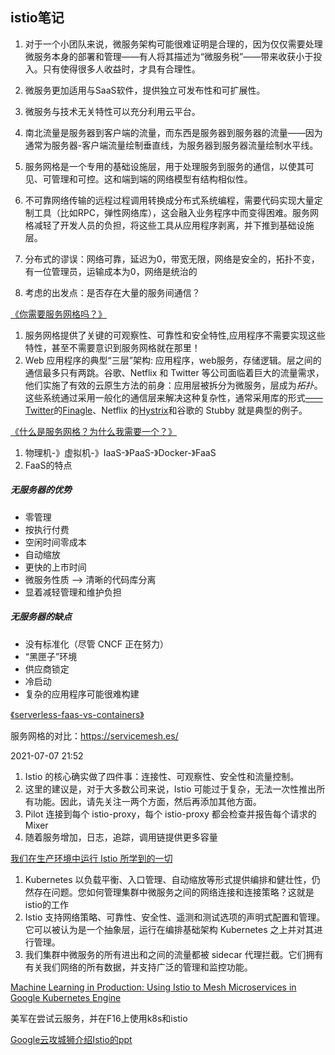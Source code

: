 ## istio笔记

1. 对于一个小团队来说，微服务架构可能很难证明是合理的，因为仅仅需要处理微服务本身的部署和管理——有人将其描述为“微服务税”——带来收获小于投入。只有使得很多人收益时，才具有合理性。
2. 微服务更加适用与SaaS软件，提供独立可发布性和可扩展性。
3. 微服务与技术无关特性可以充分利用云平台。



1. 南北流量是服务器到客户端的流量，而东西是服务器到服务器的流量——因为通常为服务器-客户端流量绘制垂直线，为服务器到服务器流量绘制水平线。
2. 服务网格是一个专用的基础设施层，用于处理服务到服务的通信，以使其可见、可管理和可控。这和端到端的网络模型有结构相似性。
3. 不可靠网络传输的远程过程调用转换成分布式系统编程，需要代码实现大量定制工具（比如RPC，弹性网络库），这会融入业务程序中而变得困难。服务网格减轻了开发人员的负担，将这些工具从应用程序剥离，并下推到基础设施层。
4. 分布式的谬误：网络可靠，延迟为0，带宽无限，网络是安全的，拓扑不变，有一位管理员，运输成本为0，网络是统治的
5. 考虑的出发点：是否存在大量的服务间通信？

[《你需要服务网格吗？》](https://www.oreilly.com/content/do-you-need-a-service-mesh/)



1. 服务网格提供了关键的可观察性、可靠性和安全特性,应用程序不需要实现这些特性，甚至不需要意识到服务网格就在那里！
2. Web 应用程序的典型“三层”架构: 应用程序，web服务，存储逻辑。层之间的通信最多只有两跳。谷歌、Netflix 和 Twitter 等公司面临着巨大的流量需求，他们实施了有效的云原生方法的前身：应用层被拆分为微服务，层成为*拓扑*。这些系统通过采用一般化的通信层来解决这种复杂性，通常采用库的形式[——Twitter](https://twitter.github.io/finagle/)的[Finagle](https://twitter.github.io/finagle/)、Netflix 的[Hystrix](https://github.com/Netflix/Hystrix)和谷歌的 Stubby 就是典型的例子。

[《什么是服务网格？为什么我需要一个？》](https://buoyant.io/what-is-a-service-mesh/)



1. 物理机-》虚拟机-》IaaS-》PaaS-》Docker-》FaaS
2. FaaS的特点

##### 无服务器的优势

- 零管理
- 按执行付费
- 空闲时间零成本
- 自动缩放
- 更快的上市时间
- 微服务性质 —> 清晰的代码库分离
- 显着减轻管理和维护负担

##### 无服务器的缺点

- 没有标准化（尽管 CNCF 正在努力）
- “黑匣子”环境
- 供应商锁定
- 冷启动
- 复杂的应用程序可能很难构建

[《serverless-faas-vs-containers》](https://www.serverless.com/blog/serverless-faas-vs-containers)

服务网格的对比：https://servicemesh.es/



2021-07-07 21:52

1. Istio 的核心确实做了四件事：连接性、可观察性、安全性和流量控制。
2. 这里的建议是，对于大多数公司来说，Istio 可能过于复杂，无法一次性推出所有功能。因此，请先关注一两个方面，然后再添加其他方面。
3. Pilot 连接到每个 istio-proxy，每个 istio-proxy 都会检查并报告每个请求的 Mixer
4. 随着服务增加，日志，追踪，调用链提供更多容量

[我们在生产环境中运行 Istio 所学到的一切](https://engineering.hellofresh.com/everything-we-learned-running-istio-in-production-part-1-51efec69df65)

1. Kubernetes 以负载平衡、入口管理、自动缩放等形式提供编排和健壮性，仍然存在问题。您如何管理集群中微服务之间的网络连接和连接策略？这就是istio的工作
2. Istio 支持网络策略、可靠性、安全性、遥测和测试选项的声明式配置和管理。它可以被认为是一个抽象层，运行在编排基础架构 Kubernetes 之上并对其进行管理。
3. 我们集群中微服务的所有进出和之间的流量都被 sidecar 代理拦截。它们拥有有关我们网络的所有数据，并支持广泛的管理和监控功能。

[Machine Learning in Production: Using Istio to Mesh Microservices in Google Kubernetes Engine](https://medium.com/retina-ai-health-inc/machine-learning-in-production-using-istio-to-mesh-microservices-in-google-kubernetes-engine-9b15fb643bab)

美军在尝试云服务，并在F16上使用k8s和istio

[Google云攻城狮介绍Istio的ppt](https://docs.google.com/presentation/d/1T64Rj5A3E0QQI_Ei3k45V5zOS_Xz8nAOKkbH2JTv--k/edit#slide=id.g7d347b868d_0_106)

